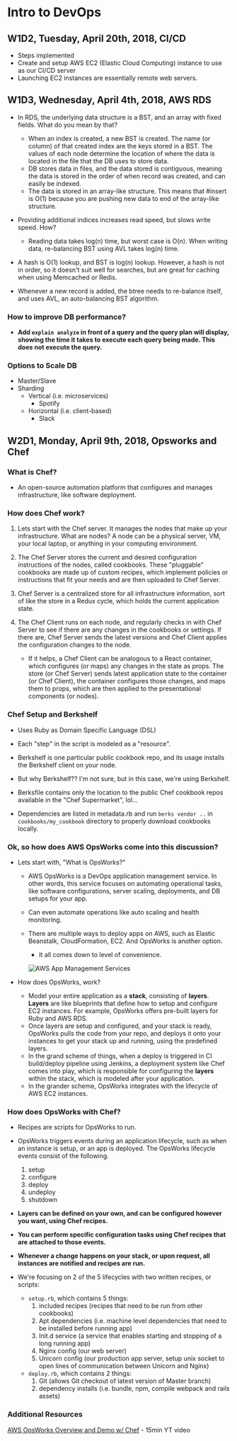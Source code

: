# Intro to DevOps

## W1D2, Tuesday, April 20th, 2018, CI/CD
- Steps implemented
- Create and setup AWS EC2 (Elastic Cloud Computing) instance to use as our CI/CD server
- Launching EC2 instances are essentially remote web servers.

## W1D3, Wednesday, April 4th, 2018, AWS RDS
- In RDS, the underlying data structure is a BST, and an array with fixed fields. What do you mean by that?
    - When an index is created, a new BST is created. The name (or column) of that created index are the keys stored in a BST. The values of each node determine the location of where the data is located in the file that the DB uses to store data.
    - DB stores data in files, and the data stored is contiguous, meaning the data is stored in the order of when record was created, and can easily be indexed.
    - The data is stored in an array-like structure. This means that #insert is O(1) because you are pushing new data to end of the array-like structure.


- Providing additional indices increases read speed, but slows write speed. How?
    - Reading data takes log(n) time, but worst case is O(n). When writing data, re-balancing BST using AVL takes log(n) time.


- A hash is O(1) lookup, and BST is log(n) lookup. However, a hash is not in order, so it doesn't suit well for searches, but are great for caching when using Memcached or Redis.
- Whenever a new record is added, the btree needs to re-balance itself, and uses AVL, an auto-balancing BST algorithm.



### How to improve DB performance?
- **Add `explain analyze` in front of a query and the query plan will display, showing the time it takes to execute each query being made. This does not execute the query.**


### Options to Scale DB
- Master/Slave
- Sharding
    - Vertical (i.e. microservices)
        - Spotify
    - Horizontal (i.e. client-based)
        - Slack


## W2D1, Monday, April 9th, 2018, Opsworks and Chef

### What is Chef?
- An open-source automation platform that configures and manages infrastructure, like software deployment.

### How does Chef work?
1. Lets start with the Chef server. It manages the nodes that make up your infrastructure. What are nodes? A node can be a physical server, VM, your local laptop, or anything in your computing environment.
2. The Chef Server stores the current and desired configuration instructions of the nodes, called cookbooks. These "pluggable" cookbooks are made up of custom recipes, which implement policies or instructions that fit your needs and are then uploaded to Chef Server.

3. Chef Server is a centralized store for all infrastructure information, sort of like the store in a Redux cycle, which holds the current application state.
3. The Chef Client runs on each node, and regularly checks in with Chef Server to see if there are any changes in the cookbooks or settings. If there are, Chef Server sends the latest versions and Chef Client applies the configuration changes to the node.

    - If it helps, a Chef Client can be analogous to a React container, which configures (or maps) any changes in the state as props. The store (or Chef Server) sends latest application state to the container (or Chef Client), the container configures those changes, and maps them to props, which are then applied to the presentational components (or nodes).


### Chef Setup and Berkshelf
- Uses Ruby as Domain Specific Language (DSL)
- Each "step" in the script is modeled as a "resource".
- Berkshelf is one particular public cookbook repo, and its usage installs the Berkshelf client on your node.
- But why Berkshelf?? I'm not sure, but in this case, we're using Berkshelf.

- Berksfile contains only the location to the public Chef cookbook repos available in the "Chef Supermarket", lol...
- Dependencies are listed in metadata.rb and run ```berks vendor ..```  in ```cookbooks/my_cookbook``` directory to properly download cookbooks locally.


### Ok, so how does AWS OpsWorks come into this discussion?
- Lets start with, "What is OpsWorks?"
    - AWS OpsWorks is a DevOps application management service. In other words, this service focuses on automating operational tasks, like software configurations, server scaling, deployments, and DB setups for your app.
    - Can even automate operations like auto scaling and health monitoring.
    - There are multiple ways to deploy apps on AWS, such as Elastic Beanstalk, CloudFormation, EC2. And OpsWorks is another option.

        - It all comes down to level of convenience.

        ![AWS App Management Services](images/aws_app_management_services.png)


- How does OpsWorks, work?
    - Model your entire application as a **stack**, consisting of **layers**. **Layers** are like blueprints that define how to setup and configure EC2 instances. For example, OpsWorks offers pre-built layers for Ruby and AWS RDS.
    - Once layers are setup and configured, and your stack is ready, OpsWorks pulls the code from your repo, and deploys it onto your instances to get your stack up and running, using the predefined layers.
    - In the grand scheme of things, when a deploy is triggered in CI build/deploy pipeline using Jenkins, a deployment system like Chef comes into play, which is responsible for configuring the **layers** within the stack, which is modeled after your application.
    - In the grander scheme, OpsWorks integrates with the lifecycle of AWS EC2 instances.



### How does OpsWorks with Chef?
- Recipes are scripts for OpsWorks to run.
- OpsWorks triggers events during an application lifecycle, such as when an instance is setup, or an app is deployed. The OpsWorks lifecycle events consist of the following.
    1. setup
    2. configure
    3. deploy
    4. undeploy
    5. shutdown


- **Layers can be defined on your own, and can be configured however you want, using Chef recipes.**
- **You can perform specific configuration tasks using Chef recipes that are attached to those events.**
- **Whenever a change happens on your stack, or upon request, all instances are notified and recipes are run.**

- We're focusing on 2 of the 5 lifecycles with two written recipes, or scripts:
    - ```setup.rb```, which contains 5 things:
        1. included recipes (recipes that need to be run from other cookbooks)
        2. Apt dependencies (i.e. machine level dependencies that need to be installed before running app)
        3. Init.d service (a service that enables starting and stopping of a long running app)
        4. Nginx config (our web server)
        5. Unicorn config (our production app server, setup unix socket to open lines of communication between Unicorn and Nginx)
    - ```deploy.rb```, which contains 2 things:
        1. Git (allows Git checkout of latest version of Master branch)
        2. dependency installs (i.e. bundle, npm, compile webpack and rails assets)




### Additional Resources
[AWS OpsWorks Overview and Demo w/ Chef](https://www.youtube.com/watch?v=cj_LoG6C2xk) - 15min YT video
